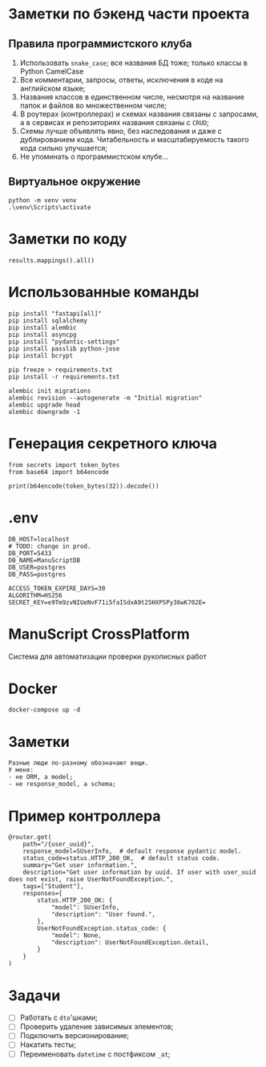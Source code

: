 # Заметки по бэкенд части проекта

## Правила программистского клуба

1. Использовать `snake_case`; все названия БД тоже; только классы в Python CamelCase
2. Все комментарии, запросы, ответы, исключения в коде на английском языке;
3. Названия классов в единственном числе, несмотря на название папок и файлов во множественном числе;
4. В роутерах (контроллерах) и схемах названия связаны с запросами, а в сервисах и репозиториях названия связаны
   с `CRUD`;
5. Схемы лучше объявлять явно, без наследования и даже с дублированием кода. Читабельность и масштабируемость такого кода сильно улучшается;
6. Не упоминать о программистском клубе...

## Виртуальное окружение

```
python -m venv venv
.\venv\Scripts\activate
```

# Заметки по коду

`results.mappings().all()`

# Использованные команды

`pip install "fastapi[all]"`\
`pip install sqlalchemy`\
`pip install alembic`\
`pip install asyncpg`\
`pip install "pydantic-settings"`\
`pip install passlib python-jose`\
`pip install bcrypt`

`pip freeze > requirements.txt`\
`pip install -r requirements.txt`

`alembic init migrations`\
`alembic revision --autogenerate -m "Initial migration"`\
`alembic upgrade head`\
`alembic downgrade -1`

# Генерация секретного ключа

```
from secrets import token_bytes
from base64 import b64encode

print(b64encode(token_bytes(32)).decode())
```

# .env

```
DB_HOST=localhost
# TODO: change in prod.
DB_PORT=5433
DB_NAME=ManuScriptDB
DB_USER=postgres
DB_PASS=postgres

ACCESS_TOKEN_EXPIRE_DAYS=30
ALGORITHM=HS256
SECRET_KEY=e9Tm9zvNIUeNvF71i5faISdxA9t25HXPSPy36wK702E=
```

# ManuScript CrossPlatform
Система для автоматизации проверки рукописных работ

# Docker
```
docker-compose up -d
```

# Заметки
```
Разные люди по-разному обозначают вещи.
У меня: 
- не ORM, а model;
- не response_model, а schema;
```

# Пример контроллера
```
@router.get(
    path="/{user_uuid}",
    response_model=SUserInfo,  # default response pydantic model.
    status_code=status.HTTP_200_OK,  # default status code.
    summary="Get user information.",
    description="Get user information by uuid. If user with user_uuid does not exist, raise UserNotFoundException.",
    tags=["Student"],
    responses={
        status.HTTP_200_OK: {
            "model": SUserInfo,
            "description": "User found.",
        },
        UserNotFoundException.status_code: {
            "model": None,
            "description": UserNotFoundException.detail,
        }
    }
)
```

# Задачи
- [ ] Работать с `dto`'шками;
- [ ] Проверить удаление зависимых элементов;
- [ ] Подключить версионирование;
- [ ] Накатить тесты;
- [ ] Переименовать `datetime` с постфиксом `_at`;
